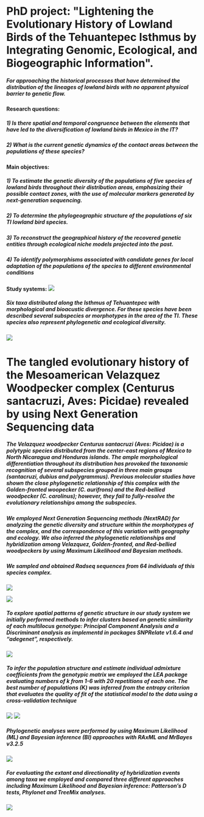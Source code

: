 # PhD project: "Lightening the Evolutionary History of Lowland Birds of the Tehuantepec Isthmus by Integrating Genomic, Ecological, and Biogeographic Information".

##### For approaching the historical processes that have determined the distribution of the lineages of lowland birds with no apparent physical barrier to genetic flow.
  
**Research questions:**
##### 1) Is there spatial and temporal congruence between the elements that have led to the diversification of lowland birds in Mexico in the IT?
##### 2) What is the current genetic dynamics of the contact areas between the populations of these species?

**Main objectives:**

##### 1) To estimate the genetic diversity of the populations of five species of lowland birds throughout their distribution areas, emphasizing their possible contact zones, with the use of molecular markers generated by next-generation sequencing.

##### 2) To determine the phylogeographic structure of the populations of six TI lowland bird species.

##### 3) To reconstruct the geographical history of the recovered genetic entities through ecological niche models projected into the past.

##### 4) To identify polymorphisms associated with candidate genes for local adaptation of the populations of the species to different environmental conditions

**Study systems:**
![](https://github.com/AlexLlanesQuevedo/Tareas-Proyectos_BioinfRepro2020/blob/master/presentacion_taller/3tax.png)
##### Six taxa distributed along the Isthmus of Tehuantepec with morphological and bioacustic divergence. For these species have been described several subspecies or morphotypes in the area of the TI. These species also represent phylogenetic and ecological diversity.
![](https://github.com/AlexLlanesQuevedo/Tareas-Proyectos_BioinfRepro2020/blob/master/presentacion_taller/melanerpes_var.png)

# The tangled evolutionary history of the Mesoamerican Velazquez Woodpecker complex (Centurus santacruzi, Aves: Picidae) revealed by using Next Generation Sequencing data

##### The Velazquez woodpecker *Centurus santacruzi* (Aves: Picidae) is a polytypic species distributed from the center-east regions of Mexico to North Nicaragua and Honduras islands. The ample morphological differentiation throughout its distribution has provoked the taxonomic recognition of several subspecies grouped in three main groups (*santacruzi*, *dubius* and *polygrammus*). Previous molecular studies have shown the close phylogenetic relationship of this complex with the Golden-fronted woopecker (*C. aurifrons*) and the Red-bellied woodpecker (*C. carolinus*); however, they fail to fully-resolve the evolutionary relationships among the subspecies. 

##### We employed Next Generation Sequencing methods (NextRAD) for analyzing the genetic diversity and structure within the morphotypes of the complex, and the correspondence of this variation with geography and ecology. We also inferred the phylogenetic relationships and hybridization among Velazquez, Golden-fronted, and Red-bellied woodpeckers by using Maximum Likelihood and Bayesian methods.

##### We sampled and obtained Radseq sequences from 64 individuals of this species complex.
![](https://github.com/AlexLlanesQuevedo/Tareas-Proyectos_BioinfRepro2020/blob/master/presentacion_taller/muestras.png)

![](https://github.com/AlexLlanesQuevedo/santacruzi_project/blob/master/workflow.png)

##### To explore spatial patterns of genetic structure in our study system we initially performed methods to infer clusters based on genetic similarity of each multilocus genotype: Principal Component Analysis and a Discriminant analysis  as implementd in packages SNPRelate v1.6.4 and “adegenet”, respectively. 
![](https://github.com/AlexLlanesQuevedo/Tareas-Proyectos_BioinfRepro2020/blob/master/presentacion_taller/3pcas.png)

##### To infer  the population structure and estimate individual admixture coefficients from the genotypic matrix we employed the LEA package  evaluating numbers of k from 1-6 with 20 repetitions of each one. The best number of populations (*K*) was inferred from the entropy criterion that evaluates the quality of fit of the statistical model to the data using a cross-validation technique  
![](https://github.com/AlexLlanesQuevedo/Tareas-Proyectos_BioinfRepro2020/blob/master/presentacion_taller/numberK.png)
![](https://github.com/AlexLlanesQuevedo/Tareas-Proyectos_BioinfRepro2020/blob/master/presentacion_taller/2.png)

##### Phylogenetic analyses were performed by using Maximum Likelihood (ML) and Bayesian inference (BI) approaches with RAxML and MrBayes v3.2.5
![](https://github.com/AlexLlanesQuevedo/Tareas-Proyectos_BioinfRepro2020/blob/master/presentacion_taller/final.png)

##### For evaluating the extant and directionality of hybridization events among taxa we employed and compared three different approaches including Maximum Likelihood and Bayesian inference: Patterson’s D tests, Phylonet and TreeMix analyses. 
![](https://github.com/AlexLlanesQuevedo/Tareas-Proyectos_BioinfRepro2020/blob/master/presentacion_taller/mapt3.png)




